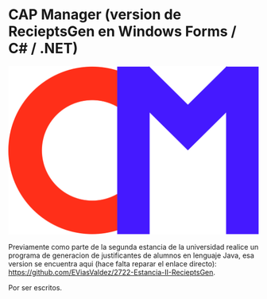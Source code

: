 # CAP Manager (version de RecieptsGen en Windows Forms / C# / .NET)

![Logo](https://github.com/EViasValdez/11023-Estadia-RecieptsGen/blob/main/CAPManager/CAPManager/Resources/CAPManagerLogo.png)

<!----Descripción---->
Previamente como parte de la segunda estancia de la universidad realice un programa de generacion de justificantes de alumnos en lenguaje Java, esa version se encuentra aqui (hace falta reparar el enlace directo): https://github.com/EViasValdez/2722-Estancia-II-RecieptsGen.
<!----Separador de la descripción---->

<!----Detalles---->
Por ser escritos.
<!----Separador de los detalles---->